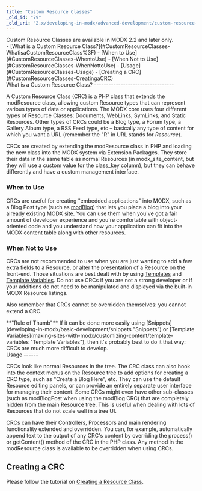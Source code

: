 ```yaml
---
title: "Custom Resource Classes"
_old_id: "79"
_old_uri: "2.x/developing-in-modx/advanced-development/custom-resource-classes"
---
```


<div class="tip">Custom Resource Classes are available in MODX 2.2 and later only. </div><div>- [What is a Custom Resource Class?](#CustomResourceClasses-WhatisaCustomResourceClass%3F)
  - [When to Use](#CustomResourceClasses-WhentoUse)
  - [When Not to Use](#CustomResourceClasses-WhenNottoUse)
- [Usage](#CustomResourceClasses-Usage)
- [Creating a CRC](#CustomResourceClasses-CreatingaCRC)

</div>What is a Custom Resource Class? 
---------------------------------

A Custom Resource Class (CRC) is a PHP class that extends the modResource class, allowing custom Resource types that can represent various types of data or applications. The MODX core uses four different types of Resource Classes: Documents, WebLinks, SymLinks, and Static Resources. Other types of CRCs could be a Blog type, a Forum type, a Gallery Album type, a RSS Feed type, etc – basically any type of content for which you want a URL (remember the "R" in URL stands for _Resource_).

CRCs are created by extending the modResource class in PHP and loading the new class into the MODX system via Extension Packages. They store their data in the same table as normal Resources (in modx\_site\_content, but they will use a custom value for the class\_key column), but they can behave differently and have a custom management interface.

### When to Use 

CRCs are useful for creating "embedded applications" into MODX, such as a Blog Post type (such as [modBlog](/extras/revo/articles "Articles")) that lets you place a blog into your already existing MODX site. You can use them when you've got a fair amount of developer experience and you're comfortable with object-oriented code and you understand how your application can fit into the MODX content table along with other resources.

### When Not to Use 

CRCs are not recommended to use when you are just wanting to add a few extra fields to a Resource, or alter the presentation of a Resource on the front-end. Those situations are best dealt with by using [Templates](making-sites-with-modx/structuring-your-site/templates "Templates") and [Template Variables](making-sites-with-modx/customizing-content/template-variables "Template Variables"). Do not use CRCs if you are not a strong developer or if your additions do not need to be manipulated and displayed via the built-in MODX Resource listings.

Also remember that CRCs cannot be overridden themselves: you cannot extend a CRC.

<div class="tip">**"Rule of Thumb"**  
If it can be done more easily using [Snippets](developing-in-modx/basic-development/snippets "Snippets") or [Template Variables](making-sites-with-modx/customizing-content/template-variables "Template Variables"), then it's probably best to do it that way: CRCs are much more difficult to develop. </div>Usage 
------

CRCs look like normal Resources in the tree. The CRC class can also hook into the context menus on the Resource tree to add options for creating a CRC type, such as "Create a Blog Here", etc. They can use the default Resource editing panels, or can provide an entirely separate user interface for managing their content. Some CRCs might even have other sub-classes (such as modBlogPost when using the modBlog CRC) that are completely hidden from the main Resource tree. This is useful when dealing with lots of Resources that do not scale well in a tree UI.

CRCs can have their Controllers, Processors and main rendering functionality extended and overridden. You can, for example, automatically append text to the output of any CRC's content by overriding the process() or getContent() method of the CRC in the PHP class. Any method in the modResource class is available to be overridden when using CRCs.

Creating a CRC 
---------------

Please follow the tutorial on [Creating a Resource Class](developing-in-modx/advanced-development/custom-resource-classes/creating-a-resource-class "Creating a Resource Class").